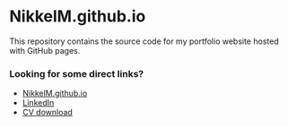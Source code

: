 # NikkelM.github.io

This repository contains the source code for my portfolio website hosted with GitHub pages.

### Looking for some direct links?

- [NikkelM.github.io](https://nikkelm.github.io/)
- [LinkedIn](https://www.linkedin.com/in/nikkel-mollenhauer/)
- [CV download](https://bit.ly/MollenhauerResumeDownload)